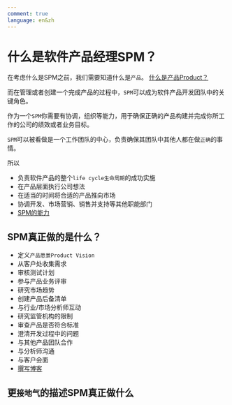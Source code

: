 ```yaml
---
comment: true
language: en&zh
---
```

# 什么是软件产品经理SPM？
在考虑什么是SPM之前，我们需要知道什么是`产品`。
[什么是产品Product？](什么是产品Product？.md)

而在管理或者创建一个完成产品的过程中，`SPM`可以成为软件产品开发团队中的关键角色。

作为一个`SPM`你需要有协调，组织等能力，用于确保正确的产品构建并完成你所工作的公司的绩效或者业务目标。

`SPM`可以被看做是一个工作团队的中心，负责确保其团队中其他人都在做`正确`的事情。

所以
- 负责软件产品的整个`life cycle生命周期`的成功实施
- 在产品层面执行公司想法
- 在适当的时间将合适的产品推向市场
- 协调开发、市场营销、销售并支持等其他职能部门
- [SPM的能力](assets/Pasted%20image%2020240922161502.png)

## SPM真正做的是什么？
- 定义`产品愿景Product Vision`
- 从客户处收集需求
- 审核测试计划
- 参与产品业务评审
- 研究市场趋势
- 创建产品后备清单
- 与行业/市场分析师互动
- 研究监管机构的限制
- 审查产品是否符合标准
- 澄清开发过程中的问题
- 与其他产品团队合作
- 与分析师沟通
- 与客户会面
- [撰写博客](技术性博客的产生.md)


## 更`接地气`的描述SPM真正做什么

